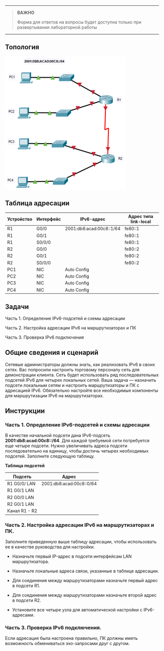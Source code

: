 
---

> **ВАЖНО**
> 
> Форма для ответов на вопросы будет доступна только при развертывании лабораторной работы 

---

## Топология

![](./assets/topology.png)

## Таблица адресации

| Устройство | Интерфейс | IPv6-адрес               | Адрес типа link-local |
|------------|-----------|--------------------------|-----------------------|
| R1         | G0/0      | 2001:db8:acad:00c8::1/64 | fe80::1               |
| R1         | G0/1      |                          | fe80::1               |
| R1         | S0/0/0    |                          | fe80::1               |
| R2         | G0/0      |                          | fe80::2               |
| R2         | G0/1      |                          | fe80::2               |
| R2         | S0/0/0    |                          | fe80::2               |
| PC1        | NIC       | Auto Config              |                       |
| PC2        | NIC       | Auto Config              |                       |
| PC3        | NIC       | Auto Config              |                       |
| PC4        | NIC       | Auto Config              |                       |

## Задачи

Часть 1. Определение IPv6-подсетей и схемы адресации

Часть 2. Настройка адресации IPv6 на маршрутизаторах и ПК

Часть 3. Проверка IPv6 подключения

## Общие сведения и сценарий

Сетевые администраторы должны знать, как реализовать IPv6 в своих сетях. Вас попросили настроить торговому персоналу сеть для демонстрации клиента. Сеть будет использовать ряд последовательных подсетей IPv6 для четырех локальных сетей. Ваша задача — назначить подсети локальным сетям и настроить маршрутизаторы и ПК с адресацией IPv6. Обязательно настройте все необходимые компоненты для маршрутизации IPv6 на маршрутизаторах.

## Инструкции

### Часть 1. Определение IPv6-подсетей и схемы адресации

В качестве начальной подсети дана IPv6-подсеть **2001:db8:acad:00c8::/64**. Для каждой требуемой сети потребуется еще четыре подсети. Нужно увеличивать адреса подсети последовательно на единицу, чтобы достичь четырех необходимых подсетей. Заполните следующую таблицу.

**Таблица подсетей**

| Подсеть       | Адрес                    |
|---------------|--------------------------|
| R1 G0/0/ LAN  | 2001:db8:acad:00c8::0/64 |
| R1 G0/1 LAN   |                          |
| R2 G0/0 LAN   |                          |
| R2 G0/1 LAN   |                          |
| Канал R1 - R2 |                          |

### Часть 2. Настройка адресации IPv6 на маршрутизаторах и ПК.

Заполните приведенную выше таблицу адресации, чтобы использовать ее в качестве руководства для настройки.

-   Назначьте первый IP-адрес в подсети интерфейсам LAN маршрутизатора.

-   Назначьте локальные адреса связи, указанные в таблице адресации.

-   Для соединения между маршрутизаторами назначьте первый адрес в подсети R1.

-   Для соединения между маршрутизаторами назначьте второй адрес в подсети R2.

-   Установите все четыре узла для автоматической настройки с IPv6-адресами.

### Часть 3. Проверка IPv6 подключения.

Если адресация была настроена правильно, ПК должны иметь возможность обмениваться эхо-запросами друг с другом.

<!-- [Скачать файл Packet Tracer для локального запуска](./assets/12.9.1-lab.pka) -->

